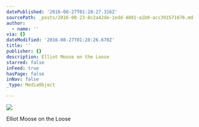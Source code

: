 ```yaml
---
datePublished: '2016-08-27T01:28:27.316Z'
sourcePath: _posts/2016-08-23-8c2a42de-1edd-4891-a1b0-acc391571676.md
author:
  - name: ''
via: {}
dateModified: '2016-08-27T01:28:26.670Z'
title: ''
publisher: {}
description: Elliot Moose on the Loose
starred: false
inFeed: true
hasPage: false
inNav: false
_type: MediaObject

---
```

![](https://the-grid-user-content.s3-us-west-2.amazonaws.com/22cee1c7-eb94-40dd-bfb2-aad8008f6c5b.jpg)

Elliot Moose on the Loose